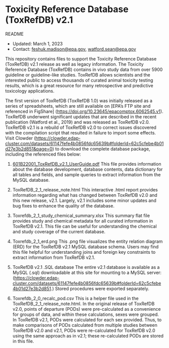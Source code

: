 # Toxicity Reference Database (ToxRefDB) v2.1

 README

* Updated: March 1, 2023
* Contact: feshuk.madison@epa.gov, watford.sean@epa.gov

This repository contains files to support the Toxicity Reference Database (ToxRefDB) v2.1 release as well as legacy information. The Toxicity Reference Database (ToxRefDB) contains in vivo study data from over 5900 guideline or guideline-like studies. ToxRefDB allows scientists and the interested public to access thousands of curated animal toxicity testing results, which is a great resource for many retrospective and predictive toxicology applications. 

The first version of ToxRefDB (ToxRefDB 1.0) was initially released as a series of spreadsheets, which are still available on [EPA’s FTP site and referenced in FigShare] (https://doi.org/10.23645/epacomptox.6062545.v1). ToxRefDB underwent significant updates that are described in the recent publication (Watford et al., 2019) and was released as ToxRefDB v2.0. ToxRefDB v2.1 is a rebuild of ToxRefDB v2.0 to correct issues discovered with the compilation script that resulted in failure to import some effects. Visit Clowder (https://clowder.edap-cluster.com/datasets/61147fefe4b0856fdc65639b#folderId=62c5cfebe4b01d27e3b2d851&page=0) to download the complete database package, including the referenced files below:


1.	[601B22001_ToxRefDB_v2.1_UserGuide.pdf](https://nepis.epa.gov/Exe/ZyPDF.cgi/P1015KWT.PDF?Dockey=P1015KWT.PDF) 
This file provides information about the database development, database contents, data dictionary for all tables and fields, and sample queries to extract information from the MySQL database.

2.	ToxRefDB_2_1_release_note.html
This interactive .html report provides information regarding what has changed between ToxRefDB v2.0 and this new release, v2.1. Largely, v2.1 includes some minor updates and bug fixes to enhance the quality of the database.

3.	Toxrefdb_2_1_study_chemical_summary.xlsx
This summary flat file provides study and chemical metadata for all curated information in ToxRefDB v2.1. This file can be useful for understanding the chemical and study coverage of the current database.

4.	Toxrefdb_2_1_erd.png
This .png file visualizes the entity relation diagram (ERD) for the ToxRefDB v2.1 MySQL database schema. Users may find this file helpful for understanding joins and foreign key constraints to extract information from ToxRefDB v2.1.

5.	ToxRefDB v2.1 .SQL database
The entire v2.1 database is available as a MySQL (.sql) downloadable at this site for mounting to a MySQL server: (https://clowder.edap-cluster.com/datasets/61147fefe4b0856fdc65639b#folderId=62c5cfebe4b01d27e3b2d851.) Stored procedures were exported separately.

6.	Toxrefdb_2_0_recalc_pod.csv
This is a helper file used in the ToxRefDB_2_1_release_note.html. In the original release of ToxRefDB v2.0, points of departure (PODs) were pre-calculated as a convenience for groups of data, and within these calculations, sexes were grouped. In ToxRefDB v2.1, PODs were calculated for each sex provided. Thus, to make comparisons of PODs calculated from multiple studies between ToxRefDB v2.0 and v2.1, PODs were re-calculated for ToxRefDB v2.0 using the same approach as in v2.1; these re-calculated PODs are stored in this file.
